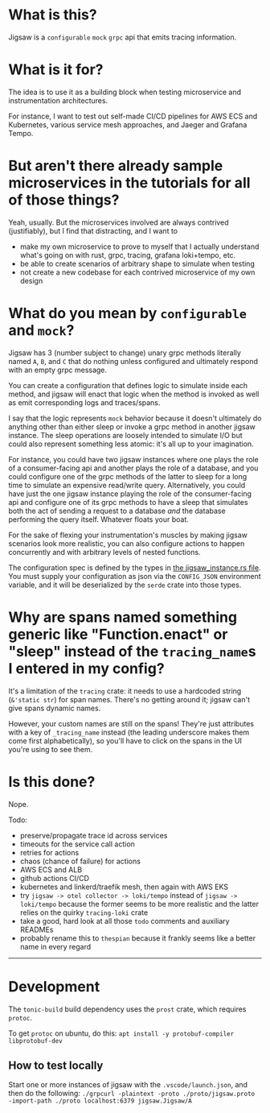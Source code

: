 # What is this?
Jigsaw is a `configurable` `mock` `grpc` api that emits tracing information.

# What is it for?
The idea is to use it as a building block when testing microservice and instrumentation architectures.

For instance, I want to test out self-made CI/CD pipelines for AWS ECS and Kubernetes, various service mesh approaches, and Jaeger and Grafana Tempo.

# But aren't there already sample microservices in the tutorials for all of those things?
Yeah, usually. But the microservices involved are always contrived (justifiably), but I find that distracting, and I want to
- make my own microservice to prove to myself that I actually understand what's going on with rust, grpc, tracing, grafana loki+tempo, etc.
- be able to create scenarios of arbitrary shape to simulate when testing
- not create a new codebase for each contrived microservice of my own design

# What do you mean by `configurable` and `mock`?
Jigsaw has 3 (number subject to change) unary grpc methods literally named `A`, `B`, and `C` that do nothing unless configured and ultimately respond with an empty grpc message.

You can create a configuration that defines logic to simulate inside each method, and jigsaw will enact that logic when the method is invoked as well as emit corresponding logs and traces/spans.

I say that the logic represents `mock` behavior because it doesn't ultimately do anything other than either sleep or invoke a grpc method in another jigsaw instance. The sleep operations are loosely intended to simulate I/O but could also represent something less atomic: it's all up to your imagination.

For instance, you could have two jigsaw instances where one plays the role of a consumer-facing api and another plays the role of a database, and you could configure one of the grpc methods of the latter to sleep for a long time to simulate an expensive read/write query. Alternatively, you could have just the one jigsaw instance playing the role of the consumer-facing api and configure one of its grpc methods to have a sleep that simulates both the act of sending a request to a database _and_ the database performing the query itself. Whatever floats your boat.

For the sake of flexing your instrumentation's muscles by making jigsaw scenarios look more realistic, you can also configure actions to happen concurrently and with arbitrary levels of nested functions.

The configuration spec is defined by the types in [the jigsaw_instance.rs file](/src/jigsaw_instance.rs). You must supply your configuration as json via the `CONFIG_JSON` environment variable, and it will be deserialized by the `serde` crate into those types.

# Why are spans named something generic like "Function.enact" or "sleep" instead of the `tracing_name`s I entered in my config?
It's a limitation of the `tracing` crate: it needs to use a hardcoded string (`&'static str`) for span names. There's no getting around it; jigsaw can't give spans dynamic names.

However, your custom names are still on the spans! They're just attributes with a key of `_tracing_name` instead (the leading underscore makes them come first alphabetically), so you'll have to click on the spans in the UI you're using to see them.

# Is this done?
Nope.

Todo:
- preserve/propagate trace id across services
- timeouts for the service call action
- retries for actions
- chaos (chance of failure) for actions
- AWS ECS and ALB
- github actions CI/CD
- kubernetes and linkerd/traefik mesh, then again with AWS EKS
- try `jigsaw -> otel collector -> loki/tempo` instead of `jigsaw -> loki/tempo` because the former seems to be more realistic and the latter relies on the quirky `tracing-loki` crate
- take a good, hard look at all those `todo` comments and auxiliary READMEs
- probably rename this to `thespian` because it frankly seems like a better name in every regard

---
# Development
The `tonic-build` build dependency uses the `prost` crate, which requires `protoc`.

To get `protoc` on ubuntu, do this:
```apt install -y protobuf-compiler libprotobuf-dev```

## How to test locally
Start one or more instances of jigsaw with the `.vscode/launch.json`, and then do the following:
```./grpcurl -plaintext -proto ./proto/jigsaw.proto -import-path ./proto localhost:6379 jigsaw.Jigsaw/A```